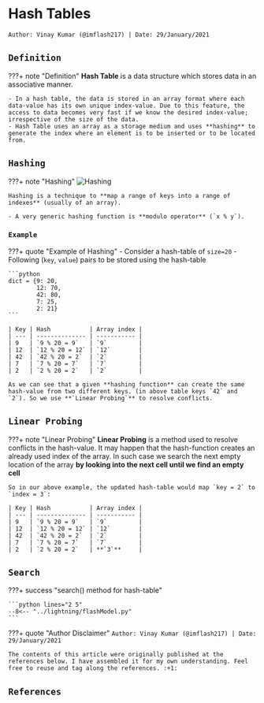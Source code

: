 <!-- ---
hide:
  - navigation # Hide navigation
  - toc        # Hide table of contents
--- -->

# Hash Tables
`Author: Vinay Kumar (@imflash217) | Date: 29/January/2021`

<!-- ######################################################################################################### -->

## `Definition`

???+ note "Definition"
    **Hash Table** is a data structure which stores data in an associative manner.

    - In a hash table, the data is stored in an array format where each data-value has its own unique index-value. Due to this feature, the access to data becomes very fast if we know the desired index-value; irrespective of the size of the data.
    - Hash Table uses an array as a storage medium and uses **hashing** to generate the index where an element is to be inserted or to be located from.

<!-- ######################################################################################################### -->

## `Hashing`

???+ note "Hashing"
    ![Hashing](https://www.tutorialspoint.com/data_structures_algorithms/images/hash_function.jpg)

    Hashing is a technique to **map a range of keys into a range of indexes** (usually of an array).

    - A very generic hashing function is **modulo operator** (`x % y`).

<!-- ######################################################################################################### -->

### `Example`

???+ quote "Example of Hashing"
    - Consider a hash-table of `size=20`
    - Following (`key`, `value`) pairs to be stored using the hash-table

    ```python
    dict = {9: 20,
            12: 70,
            42: 80,
            7: 25,
            2: 21}
    ```

    | Key | Hash           | Array index |
    | --- | -------------- | ----------- |
    | 9   | `9 % 20 = 9`   | `9`         |
    | 12  | `12 % 20 = 12` | `12`        |
    | 42  | `42 % 20 = 2`  | `2`         |
    | 7   | `7 % 20 = 7`   | `7`         |
    | 2   | `2 % 20 = 2`   | `2`         |

    As we can see that a given **hashing function** can create the same hash-value from two different keys. (in above table keys `42` and `2`). So we use **`Linear Probing`** to resolve conflicts.

<!-- ######################################################################################################### -->

## `Linear Probing`

???+ note "Linear Probing"
    **Linear Probing** is a method used to resolve conflicts in the hash-value. It may happen that the hash-function creates an already used index of the array. In such case we search the next empty location of the array **by looking into the next cell until we find an empty cell**

    So in our above example, the updated hash-table would map `key = 2` to `index = 3`:

    | Key | Hash           | Array index |
    | --- | -------------- | ----------- |
    | 9   | `9 % 20 = 9`   | `9`         |
    | 12  | `12 % 20 = 12` | `12`        |
    | 42  | `42 % 20 = 2`  | `2`         |
    | 7   | `7 % 20 = 7`   | `7`         |
    | 2   | `2 % 20 = 2`   | **`3`**     |

## `Search`

???+ success "search() method for hash-table"

    ```python lines="2 5"
    --8<-- "../lightning/flashModel.py"
    ```

<!-- ######################################################################################################### -->

???+ quote "Author Disclaimer"
    `Author: Vinay Kumar (@imflash217) | Date: 29/January/2021`

    The contents of this article were originally published at the references below. I have assembled it for my own understanding. Feel free to reuse and tag along the references. :+1:

## `References`
[^1]: https://www.hackerearth.com/practice/data-structures/hash-tables/basics-of-hash-tables/tutorial/
[^2]: https://www.tutorialspoint.com/python_data_structure/python_hash_table.htm
[^3]: https://www.tutorialspoint.com/data_structures_algorithms/hash_data_structure.htm
[^4]: http://blog.chapagain.com.np/hash-table-implementation-in-python-data-structures-algorithms/
[^5]: 

<!-- ######################################################################################################### -->